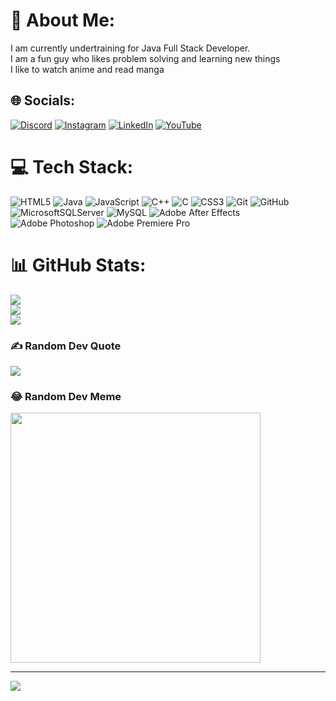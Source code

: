 # 💫 About Me:
I am currently undertraining for Java Full Stack Developer.<br>I am a fun guy who likes problem solving and learning new things<br>I like to watch anime and read manga


## 🌐 Socials:
[![Discord](https://img.shields.io/badge/Discord-%237289DA.svg?logo=discord&logoColor=white)](https://discord.gg/discord.gg/zvVmgtX8q2) [![Instagram](https://img.shields.io/badge/Instagram-%23E4405F.svg?logo=Instagram&logoColor=white)](https://instagram.com/_monji00_) [![LinkedIn](https://img.shields.io/badge/LinkedIn-%230077B5.svg?logo=linkedin&logoColor=white)](https://linkedin.com/in/monji-kumar) [![YouTube](https://img.shields.io/badge/YouTube-%23FF0000.svg?logo=YouTube&logoColor=white)](https://youtube.com/@UCYouRAvJRVa4ujUSJcyUICg) 

# 💻 Tech Stack:
![HTML5](https://img.shields.io/badge/html5-%23E34F26.svg?style=for-the-badge&logo=html5&logoColor=white) ![Java](https://img.shields.io/badge/java-%23ED8B00.svg?style=for-the-badge&logo=openjdk&logoColor=white) ![JavaScript](https://img.shields.io/badge/javascript-%23323330.svg?style=for-the-badge&logo=javascript&logoColor=%23F7DF1E) ![C++](https://img.shields.io/badge/c++-%2300599C.svg?style=for-the-badge&logo=c%2B%2B&logoColor=white) ![C](https://img.shields.io/badge/c-%2300599C.svg?style=for-the-badge&logo=c&logoColor=white) ![CSS3](https://img.shields.io/badge/css3-%231572B6.svg?style=for-the-badge&logo=css3&logoColor=white) ![Git](https://img.shields.io/badge/git-%23F05033.svg?style=for-the-badge&logo=git&logoColor=white) ![GitHub](https://img.shields.io/badge/github-%23121011.svg?style=for-the-badge&logo=github&logoColor=white) ![MicrosoftSQLServer](https://img.shields.io/badge/Microsoft%20SQL%20Server-CC2927?style=for-the-badge&logo=microsoft%20sql%20server&logoColor=white) ![MySQL](https://img.shields.io/badge/mysql-4479A1.svg?style=for-the-badge&logo=mysql&logoColor=white) ![Adobe After Effects](https://img.shields.io/badge/Adobe%20After%20Effects-9999FF.svg?style=for-the-badge&logo=Adobe%20After%20Effects&logoColor=white) ![Adobe Photoshop](https://img.shields.io/badge/adobe%20photoshop-%2331A8FF.svg?style=for-the-badge&logo=adobe%20photoshop&logoColor=white) ![Adobe Premiere Pro](https://img.shields.io/badge/Adobe%20Premiere%20Pro-9999FF.svg?style=for-the-badge&logo=Adobe%20Premiere%20Pro&logoColor=white)
# 📊 GitHub Stats:
![](https://github-readme-stats.vercel.app/api?username=Monji-kumar&theme=great-gatsby&hide_border=false&include_all_commits=false&count_private=false)<br/>
![](https://github-readme-streak-stats.herokuapp.com/?user=Monji-kumar&theme=great-gatsby&hide_border=false)<br/>
![](https://github-readme-stats.vercel.app/api/top-langs/?username=Monji-kumar&theme=great-gatsby&hide_border=false&include_all_commits=false&count_private=false&layout=compact)

### ✍️ Random Dev Quote
![](https://quotes-github-readme.vercel.app/api?type=horizontal&theme=radical)

### 😂 Random Dev Meme
<img src='https://memer-new.vercel.app/' style="height: 400px;"/>

---
[![](https://visitcount.itsvg.in/api?id=Monji-kumar&icon=0&color=0)](https://visitcount.itsvg.in)

<!-- Proudly created with GPRM ( https://gprm.itsvg.in ) -->
